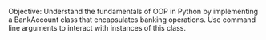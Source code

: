 Objective: Understand the fundamentals of OOP in Python by implementing a BankAccount class that encapsulates banking operations. Use command line arguments to interact with instances of this class.

